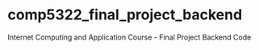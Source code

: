# comp5322_final_project_backend
Internet Computing and Application Course - Final Project Backend Code
